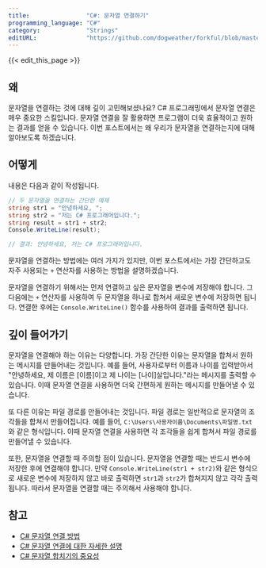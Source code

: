 ```yaml
---
title:                "C#: 문자열 연결하기"
programming_language: "C#"
category:             "Strings"
editURL:              "https://github.com/dogweather/forkful/blob/master/content/ko/c-sharp/concatenating-strings.md"
---
```


{{< edit_this_page >}}

## 왜

문자열을 연결하는 것에 대해 깊이 고민해보셨나요? C# 프로그래밍에서 문자열 연결은 매우 중요한 스킬입니다. 문자열 연결을 잘 활용하면 프로그램이 더욱 효율적이고 원하는 결과를 얻을 수 있습니다. 이번 포스트에서는 왜 우리가 문자열을 연결하는지에 대해 알아보도록 하겠습니다.

## 어떻게

내용은 다음과 같이 작성됩니다.

```C#
// 두 문자열을 연결하는 간단한 예제
string str1 = "안녕하세요, ";
string str2 = "저는 C# 프로그래머입니다.";
string result = str1 + str2;
Console.WriteLine(result);

// 결과: 안녕하세요, 저는 C# 프로그래머입니다.
```

문자열을 연결하는 방법에는 여러 가지가 있지만, 이번 포스트에서는 가장 간단하고도 자주 사용되는 `+` 연산자를 사용하는 방법을 설명하겠습니다.

문자열을 연결하기 위해서는 먼저 연결하고 싶은 문자열을 변수에 저장해야 합니다. 그 다음에는 `+` 연산자를 사용하여 두 문자열을 하나로 합쳐서 새로운 변수에 저장하면 됩니다. 연결한 후에는 `Console.WriteLine()` 함수를 사용하여 결과를 출력하면 됩니다.

## 깊이 들어가기

문자열을 연결해야 하는 이유는 다양합니다. 가장 간단한 이유는 문자열을 합쳐서 원하는 메시지를 만들어내는 것입니다. 예를 들어, 사용자로부터 이름과 나이를 입력받아서 "안녕하세요, 제 이름은 [이름]이고 제 나이는 [나이]살입니다."라는 메시지를 출력할 수 있습니다. 이때 문자열 연결을 사용하면 더욱 간편하게 원하는 메시지를 만들어낼 수 있습니다.

또 다른 이유는 파일 경로를 만들어내는 것입니다. 파일 경로는 일반적으로 문자열의 조각들을 합쳐서 만들어집니다. 예를 들어, `C:\Users\사용자이름\Documents\파일명.txt`와 같은 형식입니다. 이때 문자열 연결을 사용하면 각 조각들을 쉽게 합쳐서 파일 경로를 만들어낼 수 있습니다.

또한, 문자열을 연결할 때 주의할 점이 있습니다. 문자열을 연결할 때는 반드시 변수에 저장한 후에 연결해야 합니다. 만약 `Console.WriteLine(str1 + str2)`와 같은 형식으로 새로운 변수에 저장하지 않고 바로 출력하면 `str1`과 `str2`가 합쳐지지 않고 각각 출력됩니다. 따라서 문자열을 연결할 때는 주의해서 사용해야 합니다.

## 참고

- [C# 문자열 연결 방법](https://docs.microsoft.com/ko-kr/dotnet/csharp/how-to/concatenate-multiple-strings)
- [C# 문자열 연결에 대한 자세한 설명](https://www.tutorialspoint.com/csharp/csharp_string_concat.htm)
- [C# 문자열 합치기의 중요성](https://www.c-sharpcorner.com/article/why-string-concatenation-is-important-in-C-Sharp-programming/)